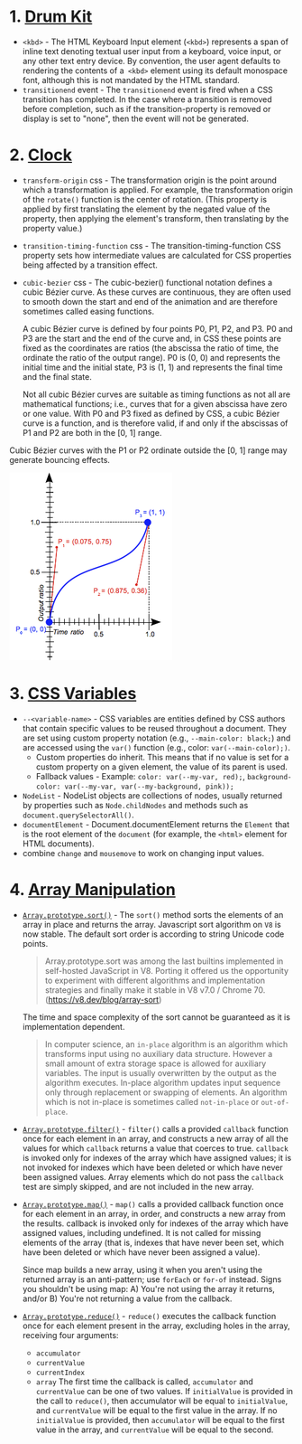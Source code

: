 
# 1. [Drum Kit](drumKit/index.html)

* `<kbd>` - The HTML Keyboard Input element (`<kbd>`) represents a span of inline text denoting textual user input from a keyboard, voice input, or any other text entry device. By convention, the user agent defaults to rendering the contents of a` <kbd>` element using its default monospace font, although this is not mandated by the HTML standard.
* `transitionend` event - The `transitionend` event is fired when a CSS transition has completed. In the case where a transition is removed before completion, such as if the transition-property is removed or display is set to "none", then the event will not be generated.

# 2. [Clock](clock/index.html)

* `transform-origin` css - The transformation origin is the point around which a transformation is applied. For example, the transformation origin of the `rotate()` function is the center of rotation. (This property is applied by first translating the element by the negated value of the property, then applying the element's transform, then translating by the property value.)
* `transition-timing-function` css - The transition-timing-function CSS property sets how intermediate values are calculated for CSS properties being affected by a transition effect.
* `cubic-bezier` css - The cubic-bezier() functional notation defines a cubic Bézier curve. As these curves are continuous, they are often used to smooth down the start and end of the animation and are therefore sometimes called easing functions.

  A cubic Bézier curve is defined by four points P0, P1, P2, and P3. P0 and P3 are the start and the end of the curve and, in CSS these points are fixed as the coordinates are ratios (the abscissa the ratio of time, the ordinate the ratio of the output range). P0 is (0, 0) and represents the initial time and the initial state, P3 is (1, 1) and represents the final time and the final state.

  Not all cubic Bézier curves are suitable as timing functions as not all are mathematical functions; i.e., curves that for a given abscissa have zero or one value. With P0 and P3 fixed as defined by CSS, a cubic Bézier curve is a function, and is therefore valid, if and only if the abscissas of P1 and P2 are both in the [0, 1] range.

Cubic Bézier curves with the P1 or P2 ordinate outside the [0, 1] range may generate bouncing effects.

![cubic bezier](clock/cubic-bezier.png)

# 3. [CSS Variables](css-variables/index.html)

* `--<variable-name>` - CSS variables are entities defined by CSS authors that contain specific values to be reused throughout a document. They are set using custom property notation (e.g., `--main-color: black;`) and are accessed using the `var()` function (e.g., color: `var(--main-color);)`.
    * Custom properties do inherit. This means that if no value is set for a custom property on a given element, the value of its parent is used.
    * Fallback values - Example: `color: var(--my-var, red);`, `background-color: var(--my-var, var(--my-background, pink));`
* `NodeList` - NodeList objects are collections of nodes, usually returned by properties such as `Node.childNodes` and methods such as `document.querySelectorAll()`.
* `documentElement` - Document.documentElement returns the `Element` that is the root element of the `document` (for example, the `<html>` element for HTML documents).
* combine `change` and `mousemove` to work on changing input values.

# 4. [Array Manipulation](array-manipulation/index.js)

* [`Array.prototype.sort()`](https://developer.mozilla.org/en-US/docs/Web/JavaScript/Reference/Global_Objects/Array/sort) - The `sort()` method sorts the elements of an array in place and returns the array. Javascript sort algorithm on `V8` is now stable. The default sort order is according to string Unicode code points.

    > Array.prototype.sort was among the last builtins implemented in self-hosted JavaScript in V8. Porting it offered us the opportunity to experiment with different algorithms and implementation strategies and finally make it stable in V8 v7.0 / Chrome 70. (https://v8.dev/blog/array-sort)

    The time and space complexity of the sort cannot be guaranteed as it is implementation dependent.

    > In computer science, an `in-place` algorithm is an algorithm which transforms input using no auxiliary data structure. However a small amount of extra storage space is allowed for auxiliary variables. The input is usually overwritten by the output as the algorithm executes. In-place algorithm updates input sequence only through replacement or swapping of elements. An algorithm which is not in-place is sometimes called `not-in-place` or `out-of-place`.

* [`Array.prototype.filter()`](https://developer.mozilla.org/en-US/docs/Web/JavaScript/Reference/Global_Objects/Array/filter) - `filter()` calls a provided `callback` function once for each element in an array, and constructs a new array of all the values for which `callback` returns a value that coerces to true. `callback` is invoked only for indexes of the array which have assigned values; it is not invoked for indexes which have been deleted or which have never been assigned values. Array elements which do not pass the `callback` test are simply skipped, and are not included in the new array.

* [`Array.prototype.map()`](https://developer.mozilla.org/en-US/docs/Web/JavaScript/Reference/Global_Objects/Array/map) - `map()` calls a provided callback function once for each element in an array, in order, and constructs a new array from the results. callback is invoked only for indexes of the array which have assigned values, including undefined. It is not called for missing elements of the array (that is, indexes that have never been set, which have been deleted or which have never been assigned a value).

    Since map builds a new array, using it when you aren't using the returned array is an anti-pattern; use `forEach` or `for-of` instead. Signs you shouldn't be using map: 
        A) You're not using the array it returns, and/or 
        B) You're not returning a value from the callback.

* [`Array.prototype.reduce()`](https://developer.mozilla.org/en-US/docs/Web/JavaScript/Reference/Global_Objects/Array/Reduce) - `reduce()` executes the callback function once for each element present in the array, excluding holes in the array, receiving four arguments:
    * `accumulator`
    * `currentValue`
    * `currentIndex`
    * `array`
    The first time the callback is called, `accumulator` and `currentValue` can be one of two values. If `initialValue` is provided in the call to `reduce()`, then accumulator will be equal to `initialValue`, and `currentValue` will be equal to the first value in the array. If no `initialValue` is provided, then `accumulator` will be equal to the first value in the array, and `currentValue` will be equal to the second.